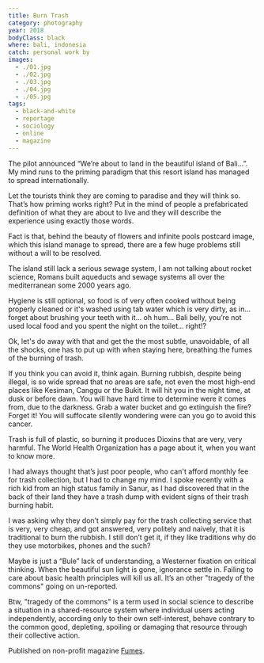 ```yaml
---
title: Burn Trash
category: photography
year: 2018
bodyClass: black
where: bali, indonesia
catch: personal work by
images:
  - ./01.jpg
  - ./02.jpg
  - ./03.jpg
  - ./04.jpg
  - ./05.jpg
tags:
  - black-and-white
  - reportage
  - sociology
  - online
  - magazine
---
```


The pilot announced “We’re about to land in the beautiful island of Bali…”. My mind runs to the priming paradigm that this resort island has managed to spread internationally.

Let the tourists think they are coming to paradise and they will think so. That’s how priming works right? Put in the mind of people a prefabricated definition of what they are about to live and they will describe the experience using exactly those words.

Fact is that, behind the beauty of flowers and infinite pools postcard image, which this island manage to spread, there are a few huge problems still without a will to be resolved.

The island still lack a serious sewage system, I am not talking about rocket science, Romans built aqueducts and sewage systems all over the mediterranean some 2000 years ago.

Hygiene is still optional, so food is of very often cooked without being properly cleaned or it's washed using tab water which is very dirty, as in... forget about brushing your teeth with it... oh hum... Bali belly, you’re not used local food and you spent the night on the toilet... right!?

Ok, let's do away with that and get the the most subtle, unavoidable, of all the shocks, one has to put up with when staying here, breathing the fumes of the burning of trash.

If you think you can avoid it, think again. Burning rubbish, despite being illegal, is so wide spread that no areas are safe, not even the most high-end places like Kesiman, Canggu or the Bukit. It will hit you in the night time, at dusk or before dawn. You will have hard time to determine were it comes from, due to the darkness. Grab a water bucket and go extinguish the fire? Forget it! You will suffocate silently wondering were can you go to avoid this cancer.

Trash is full of plastic, so burning it produces Dioxins that are very, very harmful. The World Health Organization has a page about it, when you want to know more.

I had always thought that’s just poor people, who can't afford monthly fee for trash collection, but I had to change my mind. I spoke recently with a rich kid from an high status family in Sanur, as I had discovered that in the back of their land they have a trash dump with evident signs of their trash burning habit.

I was asking why they don’t simply pay for the trash collecting service that is very, very cheap, and got answered, very politely and naively, that it is traditional to burn the rubbish. I still don’t get it, if they like traditions why do they use motorbikes, phones and the such?

Maybe is just a “Bule” lack of understanding, a Westerner fixation on critical thinking. When the beautiful sun light is gone, ignorance settle in. Failing to care about basic health principles will kill us all. It’s an other "tragedy of the commons" going on un-reported.

Btw, "tragedy of the commons" is a term used in social science to describe a situation in a shared-resource system where individual users acting independently, according only to their own self-interest, behave contrary to the common good, depleting, spoiling or damaging that resource through their collective action.

Published on non-profit magazine [Fumes](https://fumes.junglestar.org/photo-journalism/burn-trash/).
